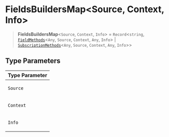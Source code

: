 # FieldsBuildersMap\<Source, Context, Info\>

> **FieldsBuildersMap**\<`Source`, `Context`, `Info`\> = `Record`\<`string`, [`FieldMethods`](FieldMethods.md)\<`Any`, `Source`, `Context`, `Any`, `Info`\> \| [`SubscriptionMethods`](SubscriptionMethods.md)\<`Any`, `Source`, `Context`, `Any`, `Info`\>\>

## Type Parameters

<table>
<thead>
<tr>
<th>Type Parameter</th>
</tr>
</thead>
<tbody>
<tr>
<td>

`Source`

</td>
</tr>
<tr>
<td>

`Context`

</td>
</tr>
<tr>
<td>

`Info`

</td>
</tr>
</tbody>
</table>
